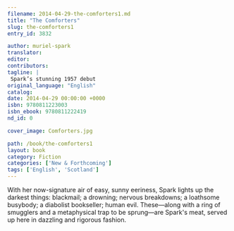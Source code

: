 ```yaml
---
filename: 2014-04-29-the-comforters1.md
title: "The Comforters"
slug: the-comforters1
entry_id: 3832

author: muriel-spark
translator: 
editor: 
contributors: 
tagline: |
 Spark’s stunning 1957 debut
original_language: "English"
catalog: 
date: 2014-04-29 00:00:00 +0000 
isbn: 9780811223003
isbn_ebook: 9780811222419
nd_id: 0

cover_image: Comforters.jpg

path: /book/the-comforters1
layout: book
category: Fiction
categories: ['New & Forthcoming']
tags: ['English', 'Scotland']
---
```

With her now-signature air of easy, sunny eeriness, Spark lights up the darkest things: blackmail; a drowning; nervous breakdowns; a loathsome busybody; a diabolist bookseller; human evil. These—along with a ring of smugglers and a metaphysical trap to be sprung—are Spark's meat, served up here in dazzling and rigorous fashion.





